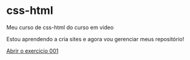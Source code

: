 # css-html
 Meu curso de css-html do curso em video

 Estou aprendendo a cria sites e agora vou gerenciar meus repositório!

<a href="https://web-progamador.github.io/css-html/exercicio/ex22/fundo001.html">Abrir o exercicio 001</a>
